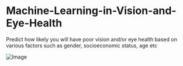 # Machine-Learning-in-Vision-and-Eye-Health
Predict how likely you will have poor vision and/or eye health based on various factors such as gender, socioeconomic status, age etc

![Image](https://github.com/jiacheh4/Machine-Learning-in-Vision-and-Eye-Health/eyeHealth.png)
